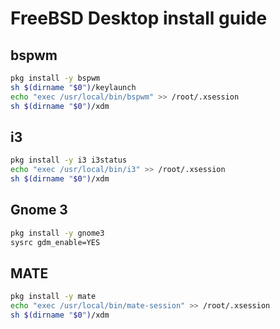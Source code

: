 # FreeBSD Desktop install guide

## bspwm
```sh
pkg install -y bspwm
sh $(dirname "$0")/keylaunch
echo "exec /usr/local/bin/bspwm" >> /root/.xsession
sh $(dirname "$0")/xdm
```

## i3
```sh
pkg install -y i3 i3status
echo "exec /usr/local/bin/i3" >> /root/.xsession
sh $(dirname "$0")/xdm
```

## Gnome 3
```sh
pkg install -y gnome3
sysrc gdm_enable=YES
```

## MATE
```sh
pkg install -y mate
echo "exec /usr/local/bin/mate-session" >> /root/.xsession
sh $(dirname "$0")/xdm
```